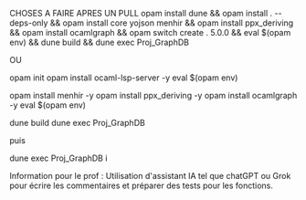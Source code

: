 CHOSES A FAIRE APRES UN PULL
opam install dune &&
opam install . --deps-only &&
opam install core yojson menhir &&
opam install ppx_deriving &&
opam install ocamlgraph &&
opam switch create . 5.0.0 &&
eval $(opam env) &&
dune build &&
dune exec Proj_GraphDB

OU

opam init
opam install ocaml-lsp-server -y
eval $(opam env)

opam install menhir -y
opam install ppx_deriving -y
opam install ocamlgraph -y
eval $(opam env)

dune build
dune exec Proj_GraphDB

puis

dune exec Proj_GraphDB i

Information pour le prof :
Utilisation d'assistant IA tel que chatGPT ou Grok pour écrire les commentaires et préparer des tests pour les fonctions.

